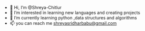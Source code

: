 - 👋 Hi, I’m @Shreya-Chitlur
- 👀 I’m interested in learning new languages and creating projects
- 🌱 I’m currently learning python ,data structures and algorithms
- 📫 you can reach me  shreyasridharbabu@gmail.com



